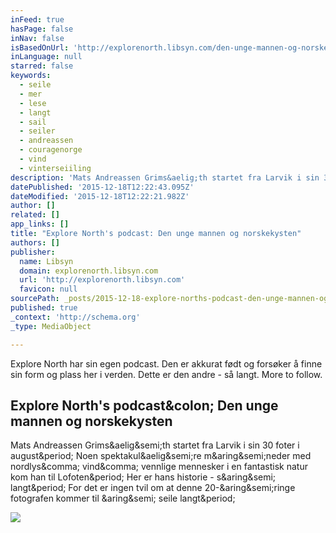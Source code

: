 ```yaml
---
inFeed: true
hasPage: false
inNav: false
isBasedOnUrl: 'http://explorenorth.libsyn.com/den-unge-mannen-og-norskekysten'
inLanguage: null
starred: false
keywords:
  - seile
  - mer
  - lese
  - langt
  - sail
  - seiler
  - andreassen
  - couragenorge
  - vind
  - vinterseiiling
description: 'Mats Andreassen Grims&aelig;th startet fra Larvik i sin 30 foter i august. Noen spektakul&aelig;re m&aring;neder med nordlys, vind, vennlige mennesker i en fantastisk natur kom han til Lofoten. Her er hans historie - s&aring; langt. For det er ingen tvil om at denne 20-&aring;ringe fotografen kommer til &aring; seile langt.'
datePublished: '2015-12-18T12:22:43.095Z'
dateModified: '2015-12-18T12:22:21.982Z'
author: []
related: []
app_links: []
title: "Explore North's podcast: Den unge mannen og norskekysten"
authors: []
publisher:
  name: Libsyn
  domain: explorenorth.libsyn.com
  url: 'http://explorenorth.libsyn.com'
  favicon: null
sourcePath: _posts/2015-12-18-explore-norths-podcast-den-unge-mannen-og-norskekysten.md
published: true
_context: 'http://schema.org'
_type: MediaObject

---
```

Explore North har sin egen podcast. Den er akkurat født og forsøker å finne sin form og plass her i verden. Dette er den andre - så langt. More to follow.

<article style=""><h1>Explore North's podcast&amp;colon; Den unge mannen og norskekysten</h1><p>Mats Andreassen Grims&amp;aelig&amp;semi;th startet fra Larvik i sin 30 foter i august&amp;period; Noen spektakul&amp;aelig&amp;semi;re m&amp;aring&amp;semi;neder med nordlys&amp;comma; vind&amp;comma; vennlige mennesker i en fantastisk natur kom han til Lofoten&amp;period; Her er hans historie - s&amp;aring&amp;semi; langt&amp;period; For det er ingen tvil om at denne 20-&amp;aring&amp;semi;ringe fotografen kommer til &amp;aring&amp;semi; seile langt&amp;period;</p><img src="http://assets.libsyn.com/content/10448392?height=250&amp;width=250&amp;overlay=true" /></article>